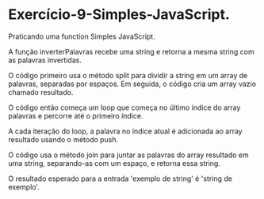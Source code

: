 # Exercício-9-Simples-JavaScript.

Praticando uma function Simples JavaScript.

A função inverterPalavras recebe uma string e retorna a mesma string com as palavras invertidas.

O código primeiro usa o método split para dividir a string em um array de palavras, separadas por espaços. Em seguida, o código cria um array vazio chamado resultado.

O código então começa um loop que começa no último índice do array palavras e percorre até o primeiro índice. 

A cada iteração do loop, a palavra no índice atual é adicionada ao array resultado usando o método push.

O código usa o método join para juntar as palavras do array resultado em uma string, separando-as com um espaço, e retorna essa string.

O resultado esperado para a entrada 'exemplo de string' é 'string de exemplo'.
